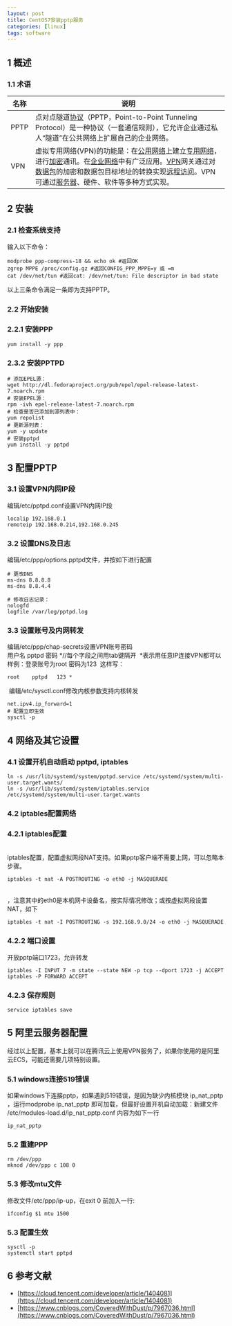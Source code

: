 ```yaml
---
layout: post
title: CentOS7安装pptp服务
categories: [linux]
tags: software
---
```


<a name="72d064a1"></a>
## 1 概述
<a name="83cc681d"></a>
### 1.1 术语
| 名称 | 说明 |
| --- | --- |
| PPTP | 点对点隧道[协议](https://baike.baidu.com/item/%E5%8D%8F%E8%AE%AE/670528)（PPTP，Point-to-Point Tunneling Protocol）是一种协议（一套通信规则），它允许企业通过私人“隧道”在公共网络上扩展自己的企业网络。 |
| VPN | 虚拟专用网络(VPN)的功能是：在[公用网络](https://baike.baidu.com/item/%E5%85%AC%E7%94%A8%E7%BD%91%E7%BB%9C/12752077)上建立[专用网络](https://baike.baidu.com/item/%E4%B8%93%E7%94%A8%E7%BD%91%E7%BB%9C/795899)，进行[加密](https://baike.baidu.com/item/%E5%8A%A0%E5%AF%86/752748)通讯。在[企业网络](https://baike.baidu.com/item/%E4%BC%81%E4%B8%9A%E7%BD%91%E7%BB%9C/2119389)中有广泛应用。[VPN](https://baike.baidu.com/item/VPN)网关通过对[数据包](https://baike.baidu.com/item/%E6%95%B0%E6%8D%AE%E5%8C%85/489739)的加密和数据包目标地址的转换实现[远程访问](https://baike.baidu.com/item/%E8%BF%9C%E7%A8%8B%E8%AE%BF%E9%97%AE/3326708)。VPN可通过[服务器](https://baike.baidu.com/item/%E6%9C%8D%E5%8A%A1%E5%99%A8/100571)、硬件、软件等多种方式实现。 |


<a name="eb706906"></a>
## 2 安装
<a name="116e8ef8"></a>
### 2.1 检查系统支持
输入以下命令：
```shell
modprobe ppp-compress-18 && echo ok #返回OK
zgrep MPPE /proc/config.gz #返回CONFIG_PPP_MPPE=y 或 =m
cat /dev/net/tun #返回cat: /dev/net/tun: File descriptor in bad state
```

以上三条命令满足一条即为支持PPTP。

<a name="5494caa8"></a>
### 2.2 开始安装
<a name="f4d12d5a"></a>
### 2.2.1 安装PPP

```shell
yum install -y ppp
```

<a name="2167df59"></a>
### 2.3.2 安装PPTPD

```shell
# 添加EPEL源：
wget http://dl.fedoraproject.org/pub/epel/epel-release-latest-7.noarch.rpm
# 安装EPEL源：
rpm -ivh epel-release-latest-7.noarch.rpm
# 检查是否已添加到源列表中：
yum repolist
# 更新源列表：
yum -y update
# 安装pptpd
yum install -y pptpd
```


<a name="068d52b3"></a>
## 3 配置PPTP

<a name="82b32c38"></a>
### 3.1 设置VPN内网IP段
编辑/etc/pptpd.conf设置VPN内网IP段

```shell
localip 192.168.0.1
remoteip 192.168.0.214,192.168.0.245
```

<a name="e2b9c24f"></a>
### 3.2 设置DNS及日志
编辑/etc/ppp/options.pptpd文件，并按如下进行配置

```shell
# 更改DNS
ms-dns 8.8.8.8
ms-dns 8.8.4.4

# 修改日志记录：
nologfd
logfile /var/log/pptpd.log
```

<a name="lIcgl"></a>
### 3.3 设置账号及内网转发
编辑/etc/ppp/chap-secrets设置VPN账号密码<br />用户名 pptpd 密码 *//每个字段之间用tab键隔开  *表示用任意IP连接VPN都可以<br />样例：登录账号为root 密码为123  这样写：

```shell
root	pptpd	123	*
```

 编辑/etc/sysctl.conf修改内核参数支持内核转发

```shell
net.ipv4.ip_forward=1
# 配置立即生效
sysctl -p
```

<a name="2ee4a004"></a>
## 4 网络及其它设置

<a name="9db412eb"></a>
### 4.1 设置开机自动启动 pptpd, iptables

```shell
ln -s /usr/lib/systemd/system/pptpd.service /etc/systemd/system/multi-user.target.wants/
ln -s /usr/lib/systemd/system/iptables.service /etc/systemd/system/multi-user.target.wants
```

<a name="1d92d40f"></a>
### 4.2 iptables配置网络
<a name="da688152"></a>
### 4.2.1 iptables配置
<br />iptables配置，配置虚拟网段NAT支持。如果pptp客户端不需要上网，可以忽略本步骤。

```shell
iptables -t nat -A POSTROUTING -o eth0 -j MASQUERADE
```
<br />，注意其中的eth0是本机网卡设备名，按实际情况修改；或按虚拟网段设置NAT，如下

```shell
iptables -t nat -I POSTROUTING -s 192.168.9.0/24 -o eth0 -j MASQUERADE
```

<a name="vfeSJ"></a>
### 4.2.2 端口设置
开放pptp端口1723，允许转发

```shell
iptables -I INPUT 7 -m state --state NEW -p tcp --dport 1723 -j ACCEPT
iptables -P FORWARD ACCEPT
```

<a name="1iofk"></a>
### 4.2.3 保存规则

```shell
service iptables save
```

<a name="00912cb3"></a>
## 5 阿里云服务器配置
经过以上配置，基本上就可以在腾讯云上使用VPN服务了，如果你使用的是阿里云ECS，可能还需要几项特别设置。

<a name="9fb6d97d"></a>
### 5.1 windows连接519错误
如果windows下连接pptp，如果遇到519错误，是因为缺少内核模块 ip_nat_pptp ，运行modprobe ip_nat_pptp 即可加载，但最好设置开机自动加载：新建文件 /etc/modules-load.d/ip_nat_pptp.conf 内容为如下一行

```shell
ip_nat_pptp
```

<a name="ecf3f3ef"></a>
### 5.2 重建PPP

```shell
rm /dev/ppp
mknod /dev/ppp c 108 0
```
<a name="CVWhP"></a>
### 5.3 修改mtu文件
修改文件/etc/ppp/ip-up，在exit 0 前加入一行:

```shell
ifconfig $1 mtu 1500
```
<a name="cbrfN"></a>
### 5.3 配置生效

```shell
sysctl -p
systemctl start pptpd
```

<a name="b300fa2d"></a>
## 6 参考文献

- [https://cloud.tencent.com/developer/article/1404081](https://cloud.tencent.com/developer/article/1404081)
- [https://www.cnblogs.com/CoveredWithDust/p/7967036.html](https://www.cnblogs.com/CoveredWithDust/p/7967036.html)


